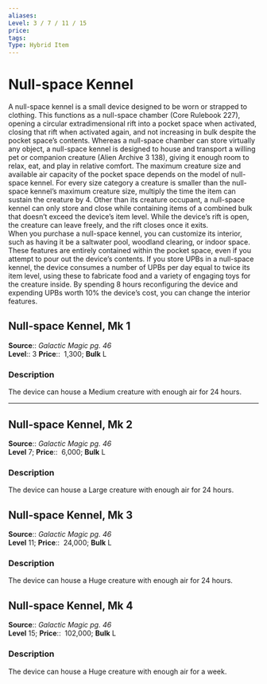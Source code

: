 ```yaml
---
aliases: 
Level: 3 / 7 / 11 / 15
price:  
tags: 
Type: Hybrid Item
---
```


# Null-space Kennel

A null-space kennel is a small device designed to be worn or strapped to clothing. This functions as a null-space chamber (Core Rulebook 227), opening a circular extradimensional rift into a pocket space when activated, closing that rift when activated again, and not increasing in bulk despite the pocket space’s contents. Whereas a null-space chamber can store virtually any object, a null-space kennel is designed to house and transport a willing pet or companion creature (Alien Archive 3 138), giving it enough room to relax, eat, and play in relative comfort. The maximum creature size and available air capacity of the pocket space depends on the model of null-space kennel. For every size category a creature is smaller than the null-space kennel’s maximum creature size, multiply the time the item can sustain the creature by 4. Other than its creature occupant, a null-space kennel can only store and close while containing items of a combined bulk that doesn’t exceed the device’s item level. While the device’s rift is open, the creature can leave freely, and the rift closes once it exits.  
When you purchase a null-space kennel, you can customize its interior, such as having it be a saltwater pool, woodland clearing, or indoor space. These features are entirely contained within the pocket space, even if you attempt to pour out the device’s contents. If you store UPBs in a null-space kennel, the device consumes a number of UPBs per day equal to twice its item level, using these to fabricate food and a variety of engaging toys for the creature inside. By spending 8 hours reconfiguring the device and expending UPBs worth 10% the device’s cost, you can change the interior features.  

## Null-space Kennel, Mk 1

**Source**:: _Galactic Magic pg. 46_  
**Level**:: 3
**Price**::  1,300; **Bulk** L

### Description

The device can house a Medium creature with enough air for 24 hours.

---

## Null-space Kennel, Mk 2

**Source**:: _Galactic Magic pg. 46_  
**Level** 7;
**Price**::  6,000; **Bulk** L

### Description

The device can house a Large creature with enough air for 24 hours.

## Null-space Kennel, Mk 3

**Source**:: _Galactic Magic pg. 46_  
**Level** 11;
**Price**::  24,000; **Bulk** L

### Description

The device can house a Huge creature with enough air for 24 hours.

## Null-space Kennel, Mk 4

**Source**:: _Galactic Magic pg. 46_  
**Level** 15;
**Price**::  102,000; **Bulk** L

### Description

The device can house a Huge creature with enough air for a week.
